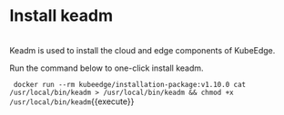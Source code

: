 # Install keadm
<br>
Keadm is used to install the cloud and edge components of KubeEdge.

Run the command below to one-click install keadm.

` docker run --rm kubeedge/installation-package:v1.10.0 cat /usr/local/bin/keadm > /usr/local/bin/keadm && chmod +x /usr/local/bin/keadm`{{execute}}




